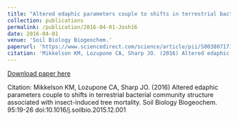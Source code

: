 ```yaml
---
title: "Altered edaphic parameters couple to shifts in terrestrial bacterial community structure associated with insect-induced tree mortality"
collection: publications
permalink: /publication/2016-04-01-Josh16
date: 2016-04-01
venue: 'Soil Biology Biogeochem.'
paperurl: 'https://www.sciencedirect.com/science/article/pii/S0038071715004332?via%3Dihub'
citation: 'Mikkelson KM, Lozupone CA, Sharp JO. (2016) Altered edaphic parameters couple to shifts in terrestrial bacterial community structure associated with insect-induced tree mortality. Soil Biology Biogeochem. 95:19-26 doi:10.1016/j.soilbio.2015.12.001'
---
```


<a href='https://www.sciencedirect.com/science/article/pii/S0038071715004332?via%3Dihub'>Download paper here</a>

Citation: Mikkelson KM, Lozupone CA, Sharp JO. (2016) Altered edaphic parameters couple to shifts in terrestrial bacterial community structure associated with insect-induced tree mortality. Soil Biology Biogeochem. 95:19-26 doi:10.1016/j.soilbio.2015.12.001